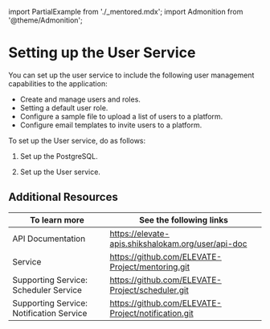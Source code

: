 import PartialExample from './_mentored.mdx';
import Admonition from '@theme/Admonition';

# Setting up the User Service

You can set up the user service to include the following user management capabilities to the application:

* Create and manage users and roles.
* Setting a default user role.
* Configure a sample file to upload a list of users to a platform.
* Configure email templates to invite users to a platform.

To set up the User service, do as follows:

1. Set up the PostgreSQL.

2. Set up the User service.

## Additional Resources

|To learn more| See the following links|
|--------------|-----------|
|API Documentation|https://elevate-apis.shikshalokam.org/user/api-doc|
|<PartialExample mentored /> Service|https://github.com/ELEVATE-Project/mentoring.git|
|Supporting Service: Scheduler Service|https://github.com/ELEVATE-Project/scheduler.git|
|Supporting Service: Notification Service|https://github.com/ELEVATE-Project/notification.git|
